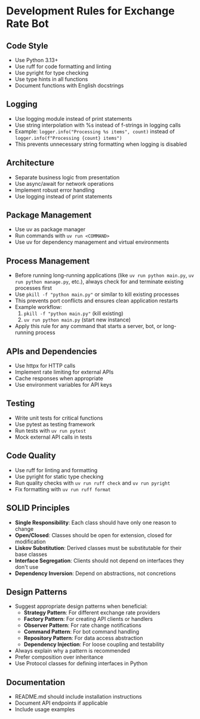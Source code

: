 # Development Rules for Exchange Rate Bot

## Code Style
- Use Python 3.13+
- Use ruff for code formatting and linting
- Use pyright for type checking
- Use type hints in all functions
- Document functions with English docstrings

## Logging
- Use logging module instead of print statements
- Use string interpolation with %s instead of f-strings in logging calls
- Example: `logger.info("Processing %s items", count)` instead of `logger.info(f"Processing {count} items")`
- This prevents unnecessary string formatting when logging is disabled

## Architecture
- Separate business logic from presentation
- Use async/await for network operations
- Implement robust error handling
- Use logging instead of print statements

## Package Management
- Use uv as package manager
- Run commands with `uv run <COMMAND>`
- Use uv for dependency management and virtual environments

## Process Management
- Before running long-running applications (like `uv run python main.py`, `uv run python manage.py`, etc.), always check for and terminate existing processes first
- Use `pkill -f "python main.py"` or similar to kill existing processes
- This prevents port conflicts and ensures clean application restarts
- Example workflow:
  1. `pkill -f "python main.py"` (kill existing)
  2. `uv run python main.py` (start new instance)
- Apply this rule for any command that starts a server, bot, or long-running process

## APIs and Dependencies
- Use httpx for HTTP calls
- Implement rate limiting for external APIs
- Cache responses when appropriate
- Use environment variables for API keys

## Testing
- Write unit tests for critical functions
- Use pytest as testing framework
- Run tests with `uv run pytest`
- Mock external API calls in tests

## Code Quality
- Use ruff for linting and formatting
- Use pyright for static type checking
- Run quality checks with `uv run ruff check` and `uv run pyright`
- Fix formatting with `uv run ruff format`

## SOLID Principles
- **Single Responsibility**: Each class should have only one reason to change
- **Open/Closed**: Classes should be open for extension, closed for modification
- **Liskov Substitution**: Derived classes must be substitutable for their base classes
- **Interface Segregation**: Clients should not depend on interfaces they don't use
- **Dependency Inversion**: Depend on abstractions, not concretions

## Design Patterns
- Suggest appropriate design patterns when beneficial:
  - **Strategy Pattern**: For different exchange rate providers
  - **Factory Pattern**: For creating API clients or handlers
  - **Observer Pattern**: For rate change notifications
  - **Command Pattern**: For bot command handling
  - **Repository Pattern**: For data access abstraction
  - **Dependency Injection**: For loose coupling and testability
- Always explain why a pattern is recommended
- Prefer composition over inheritance
- Use Protocol classes for defining interfaces in Python

## Documentation
- README.md should include installation instructions
- Document API endpoints if applicable
- Include usage examples